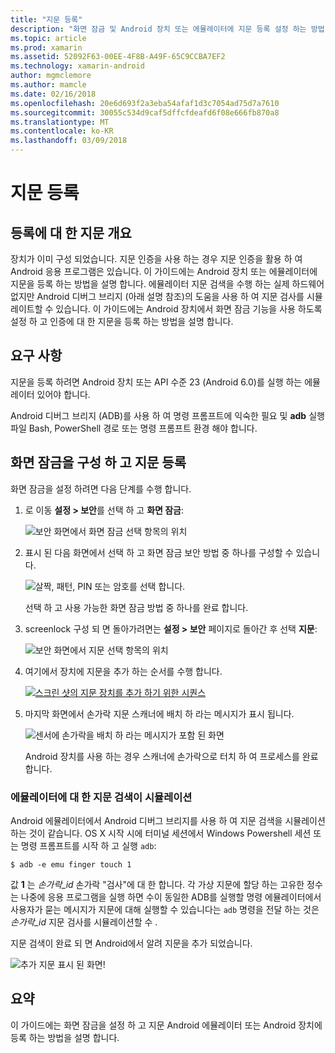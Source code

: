 ```yaml
---
title: "지문 등록"
description: "화면 잠금 및 Android 장치 또는 에뮬레이터에 지문 등록 설정 하는 방법."
ms.topic: article
ms.prod: xamarin
ms.assetid: 52092F63-00EE-4F8B-A49F-65C9CCBA7EF2
ms.technology: xamarin-android
author: mgmclemore
ms.author: mamcle
ms.date: 02/16/2018
ms.openlocfilehash: 20e6d693f2a3eba54afaf1d3c7054ad75d7a7610
ms.sourcegitcommit: 30055c534d9caf5dffcfdeafd6f08e666fb870a8
ms.translationtype: MT
ms.contentlocale: ko-KR
ms.lasthandoff: 03/09/2018
---
```

# <a name="enrolling-a-fingerprint"></a>지문 등록

## <a name="enrolling-a-fingerprint-overview"></a>등록에 대 한 지문 개요

장치가 이미 구성 되었습니다. 지문 인증을 사용 하는 경우 지문 인증을 활용 하 여 Android 응용 프로그램은 있습니다. 이 가이드에는 Android 장치 또는 에뮬레이터에 지문을 등록 하는 방법을 설명 합니다. 에뮬레이터 지문 검색을 수행 하는 실제 하드웨어 없지만 Android 디버그 브리지 (아래 설명 참조)의 도움을 사용 하 여 지문 검사를 시뮬레이트할 수 있습니다.  이 가이드에는 Android 장치에서 화면 잠금 기능을 사용 하도록 설정 하 고 인증에 대 한 지문을 등록 하는 방법을 설명 합니다.

## <a name="requirements"></a>요구 사항

지문을 등록 하려면 Android 장치 또는 API 수준 23 (Android 6.0)를 실행 하는 에뮬레이터 있어야 합니다.

Android 디버그 브리지 (ADB)를 사용 하 여 명령 프롬프트에 익숙한 필요 및 **adb** 실행 파일 Bash, PowerShell 경로 또는 명령 프롬프트 환경 해야 합니다.

## <a name="configuring-a-screen-lock-and-enrolling-a-fingerprint"></a>화면 잠금을 구성 하 고 지문 등록 

화면 잠금을 설정 하려면 다음 단계를 수행 합니다.

1. 로 이동 **설정 > 보안**를 선택 하 고 **화면 잠금**:

    ![보안 화면에서 화면 잠금 선택 항목의 위치](enrolling-fingerprint-images/testing-01.png)

2. 표시 된 다음 화면에서 선택 하 고 화면 잠금 보안 방법 중 하나를 구성할 수 있습니다. 

    ![살짝, 패턴, PIN 또는 암호를 선택 합니다.](enrolling-fingerprint-images/testing-02.png)

   선택 하 고 사용 가능한 화면 잠금 방법 중 하나를 완료 합니다.

3. screenlock 구성 되 면 돌아가려면는 **설정 > 보안** 페이지로 돌아간 후 선택 **지문**:

    ![보안 화면에서 지문 선택 항목의 위치](enrolling-fingerprint-images/testing-03.png)

4. 여기에서 장치에 지문을 추가 하는 순서를 수행 합니다.

    [![스크린 샷의 지문 장치를 추가 하기 위한 시퀀스](enrolling-fingerprint-images/testing-04-sml.png)](enrolling-fingerprint-images/testing-04.png#lightbox)

5. 마지막 화면에서 손가락 지문 스캐너에 배치 하 라는 메시지가 표시 됩니다. 

    ![센서에 손가락을 배치 하 라는 메시지가 포함 된 화면](enrolling-fingerprint-images/testing-05.png)

    Android 장치를 사용 하는 경우 스캐너에 손가락으로 터치 하 여 프로세스를 완료 합니다. 
    
    
### <a name="simulating-a-fingerprint-scan-on-the-emulator"></a>에뮬레이터에 대 한 지문 검색이 시뮬레이션

Android 에뮬레이터에서 Android 디버그 브리지를 사용 하 여 지문 검색을 시뮬레이션 하는 것이 같습니다. OS X 시작 시에 터미널 세션에서 Windows Powershell 세션 또는 명령 프롬프트를 시작 하 고 실행 `adb`:

```shell
$ adb -e emu finger touch 1
```

값 **1** 는 _손가락\_id_ 손가락 "검사"에 대 한 합니다. 각 가상 지문에 할당 하는 고유한 정수는 나중에 응용 프로그램을 실행 하면 수이 동일한 ADB를 실행할 명령 에뮬레이터에서 사용자가 묻는 메시지가 지문에 대해 실행할 수 있습니다는 `adb` 명령을 전달 하는 것은 _손가락\_id_ 지문 검사를 시뮬레이션할 수 .

지문 검색이 완료 되 면 Android에서 알려 지문을 추가 되었습니다.  

![추가 지문 표시 된 화면!](enrolling-fingerprint-images/testing-06.png)

## <a name="summary"></a>요약 

이 가이드에는 화면 잠금을 설정 하 고 지문 Android 에뮬레이터 또는 Android 장치에 등록 하는 방법을 설명 합니다. 

